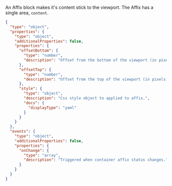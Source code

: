 <TITLE>
Affix
</TITLE>

<DESCRIPTION>

An Affix block makes it's content stick to the viewport.
The Affix has a single area, `content`.

</DESCRIPTION>

<SCHEMA>

```json
{
  "type": "object",
  "properties": {
    "type": "object",
    "additionalProperties": false,
    "properties": {
      "offsetBottom": {
        "type": "number",
        "description": "Offset from the bottom of the viewport (in pixels)."
      },
      "offsetTop": {
        "type": "number",
        "description": "Offset from the top of the viewport (in pixels)."
      },
      "style": {
        "type": "object",
        "description": "Css style object to applied to affix.",
        "docs": {
          "displayType": "yaml"
        }
      }
    }
  },
  "events": {
    "type": "object",
    "additionalProperties": false,
    "properties": {
      "onChange": {
        "type": "array",
        "description": "Triggered when container affix status changes."
      }
    }
  }
}
```

</SCHEMA>

<EXAMPLES>

</EXAMPLES>
